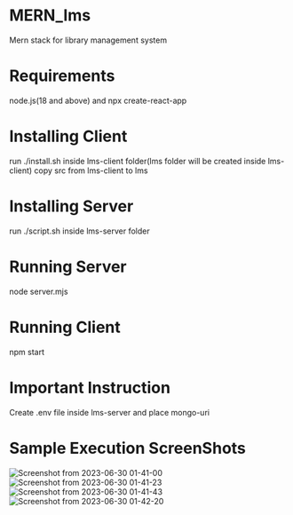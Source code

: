 # MERN_lms
Mern stack for library management system
# Requirements 
node.js(18 and above) and npx create-react-app
# Installing Client
run ./install.sh inside lms-client folder(lms folder  will be created inside lms-client) 
copy src  from  lms-client to lms
# Installing Server
run ./script.sh inside lms-server folder 
# Running Server
node server.mjs
# Running Client
npm start

#  Important Instruction
Create .env file inside lms-server and place  mongo-uri 

# Sample  Execution ScreenShots
![Screenshot from 2023-06-30 01-41-00](https://github.com/sgupta1007/MERN_lms/assets/101873081/c014271c-23b0-463b-b4a7-bcf4d435271b)
![Screenshot from 2023-06-30 01-41-23](https://github.com/sgupta1007/MERN_lms/assets/101873081/2051ac47-2c68-4d8e-b235-925099466957)
![Screenshot from 2023-06-30 01-41-43](https://github.com/sgupta1007/MERN_lms/assets/101873081/b899578f-5489-4fa4-a401-b856f1047beb)
![Screenshot from 2023-06-30 01-42-20](https://github.com/sgupta1007/MERN_lms/assets/101873081/d9f7db87-f58c-475d-926f-f1252195842e)

